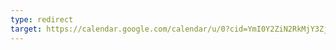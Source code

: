 ```yaml
---
type: redirect
target: https://calendar.google.com/calendar/u/0?cid=YmI0Y2ZiN2RkMjY3ZjE0NTJkNzgwMjcwNDc2ZjBjYmQxZTI2ZDE5OTQyYTlhNDIzZGZmYzY5YzMyNmM3YjkzN0Bncm91cC5jYWxlbmRhci5nb29nbGUuY29t
---
```

